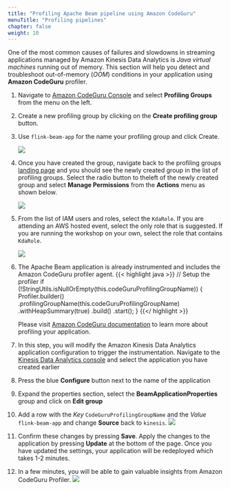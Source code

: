 ```yaml
---
title: "Profiling Apache Beam pipeline using Amazon CodeGuru"
menuTitle: "Profiling pipelines"
chapter: false
weight: 10
---
```


One of the most common causes of failures and slowdowns in streaming applications managed by Amazon Kinesis Data Analytics is *Java virtual machines* running out of memory. This section will help you detect and troubleshoot out-of-memory (*OOM*) conditions in your application using **Amazon CodeGuru** profiler.

1. Navigate to [Amazon CodeGuru Console](https://console.aws.amazon.com/codeguru/profiler/) and select **Profiling Groups** from the menu on the left.

2. Create a new profiling group by clicking on the **Create profiling group** button.

3. Use `flink-beam-app` for the name your profiling group and click Create.

   ![](/images/beam-on-kda/profiler-group-1.png)

4. Once you have created the group, navigate back to the profiling groups [landing page](https://console.aws.amazon.com/codeguru/profiler/) and you should see the newly created group in the list of profiling groups. Select the radio button to theleft of the newly created group and select **Manage Permissions** from the **Actions** menu as shown below.

   ![](/images/beam-on-kda/profiler-group-2.png)

5. From the list of IAM users and roles, select the `KdaRole`. If you are attending an AWS hosted event, select the only role that is suggested. If you are running the workshop on your own, select the role that contains `KdaRole`.

   ![](/images/beam-on-kda/profiler-group-3.png)

6. The Apache Beam application is already instrumented and includes the Amazon CodeGuru profiler agent. 
   {{< highlight java >}}
    // Setup the profiler
    if (!StringUtils.isNullOrEmpty(this.codeGuruProfilingGroupName)) {
      Profiler.builder()
          .profilingGroupName(this.codeGuruProfilingGroupName)
          .withHeapSummary(true)
          .build()
          .start();
    }
{{</ highlight >}}
   
   Please visit [Amazon CodeGuru documentation](https://docs.aws.amazon.com/codeguru/latest/profiler-ug/enabling-the-agent-with-code.html) to learn more about profiling your application.

7. In this step, you will modify the Amazon Kinesis Data Analytics application configuration to trigger the instrumentation. Navigate to the [Kinesis Data Analytics console](https://console.aws.amazon.com/kinesisanalytics/home#/applications/dashboard) and select the application you have created earlier

8. Press the blue **Configure** button next to the name of the application

9. Expand the properties section, select the **BeamApplicationProperties** group and click on **Edit group**

10. Add a row with the *Key* `CodeGuruProfilingGroupName` and the *Value* `flink-beam-app` and change **Source** back to `kinesis`.
   ![](/images/beam-on-kda/profiler-group-4.png)

11. Confirm these changes by pressing **Save**. Apply the changes to the application by pressing **Update** at the bottom of the page. Once you have updated the settings, your application will be redeployed which takes 1-2 minutes.

12. In a few minutes, you will be able to gain valuable insights from Amazon CodeGuru Profiler.
   ![](/images/beam-on-kda/profiler-group-5.png)
